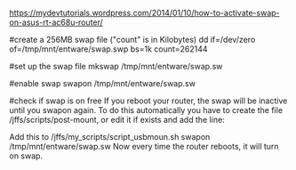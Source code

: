 https://mydevtutorials.wordpress.com/2014/01/10/how-to-activate-swap-on-asus-rt-ac68u-router/


#create a 256MB swap file ("count" is in Kilobytes)
dd if=/dev/zero of=/tmp/mnt/entware/swap.swp bs=1k count=262144
 
#set up the swap file
mkswap /tmp/mnt/entware/swap.sw
 
#enable swap
swapon /tmp/mnt/entware/swap.sw
 
#check if swap is on
free
If you reboot your router, the swap will be inactive until you swapon again. To do this automatically you have to create the file /jffs/scripts/post-mount, or edit it if exists and add the line:

Add this to /jffs/my_scripts/script_usbmoun.sh
swapon /tmp/mnt/entware/swap.sw
Now every time the router reboots, it will turn on swap.